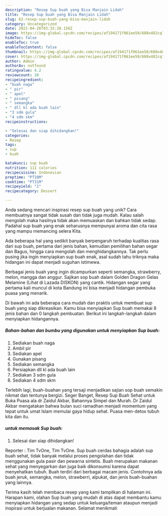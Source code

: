 ```yaml
---
description: "Resep Sup buah yang Bisa Manjain Lidah"
title: "Resep Sup buah yang Bisa Manjain Lidah"
slug: 62-resep-sup-buah-yang-bisa-manjain-lidah
category: Uncategorized
date: 2022-04-26T03:32:28.156Z
image: https://img-global.cpcdn.com/recipes/af194171f061ee50/680x482cq70/sup-buah-foto-resep-utama.jpg
hideToc: false
enableToc: true
enableTocContent: false
thumbnail: https://img-global.cpcdn.com/recipes/af194171f061ee50/680x482cq70/sup-buah-foto-resep-utama.jpg
cover: https://img-global.cpcdn.com/recipes/af194171f061ee50/680x482cq70/sup-buah-foto-resep-utama.jpg
author: Admin
authorAv: notfound
ratingvalue: 4.2
reviewcount: 20
recipeingredient:
- "buah naga"
- " pir"
- " apel"
- " pisang"
- " semangka"
- " dll kl ada buah lain"
- "3 sdm gula"
- "4 sdm skm"
recipeinstructions:

- "Selesai dan siap dihidangkan!"
categories:
- Resep
tags:
- sup
- buah

katakunci: sup buah 
nutrition: 111 calories
recipecuisine: Indonesian
preptime: "PT10M"
cooktime: "PT31M"
recipeyield: "1"
recipecategory: Dessert

---
```





Anda sedang mencari inspirasi resep sup buah yang unik? Cara membuatnya sangat tidak susah dan tidak juga mudah. Kalau salah mengolah maka hasilnya tidak akan memuaskan dan bahkan tidak sedap. Padahal sup buah yang enak seharusnya mempunyai aroma dan cita rasa yang mampu memancing selera Kita.





Ada beberapa hal yang sedikit banyak berpengaruh terhadap kualitas rasa dari sup buah, pertama dari jenis bahan, kemudian pemilihan bahan segar dan Bagus, hingga cara mengolah dan menghidangkannya. Tak perlu pusing jika ingin menyiapkan sup buah enak,      asal sudah tahu triknya maka hidangan ini dapat menjadi suguhan istimewa.














Berbagai jenis buah yang ingin dicampurkan seperti semangka, strawberry, melon, mangga dan anggur. Sajikan sop buah dalam Golden Dragon Gelas Melamine (Lihat di Lazada DISKON) yang cantik. Hidangan segar yang pertama kali muncul di kota Bandung ini bisa menjadi hidangan pembuka puasa yang menarik.






Di bawah ini ada beberapa cara mudah dan praktis untuk membuat sup buah yang siap dikreasikan. Kamu bisa menyiapkan Sup buah memakai 8 jenis bahan dan 0 langkah pembuatan. Berikut ini langkah-langkah dalam menyiapkan hidangannya.

<!--inarticleads1-->

##### Bahan-bahan dan bumbu yang digunakan untuk menyiapkan Sup buah:

1. Sediakan buah naga
1. Ambil  pir
1. Sediakan  apel
1. Gunakan  pisang
1. Sediakan  semangka
1. Persiapkan  dll kl ada buah lain
1. Sediakan 3 sdm gula
1. Sediakan 4 sdm skm


Terlebih lagi, buah-buahan yang tersaji menjadikan sajian sop buah semakin nikmat dan tentunya bergizi. Seger Banget, Resep Sup Buah Sehat untuk Buka Puasa ala dr Zaidul Akbar, Bahannya Simpel dan Murah. Dr Zaidul Akbar mengatakan bahwa bulan suci ramadhan menjadi momentum yang tepat untuk umat Islam memulai gaya hidup sehat. Puasa men-detox tubuh kita dan itu. 

<!--inarticleads2-->

#####  untuk memasak Sup buah:


1. Selesai dan siap dihidangkan!

Reporter : Tim TvOne, Tim TvOne. Sup buah cerdas bahagia adalah sup buah sehat, tidak banyak melalui proses pengolahan dan tidak menggunakan gula pasir dan pewarna sintetis. Buah merupakan makanan sehat yang menyegarkan dan juga baik dikonsumsi karena dapat menyehatkan tubuh. Buah terdiri dari berbagai macam jenis. Contohnya ada buah jeruk, semangka, melon, strawberri, alpukat, dan jenis buah-buahan yang lainnya. 

Terima kasih telah membaca resep yang kami tampilkan di halaman ini. Harapan kami, olahan Sup buah yang mudah di atas dapat membantu kamu menyiapkan hidangan yang sedap untuk keluarga/teman ataupun menjadi inspirasi untuk berjualan makanan. Selamat menikmati
